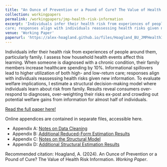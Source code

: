 ```yaml
---
title: "An Ounce of Prevention or a Pound of Cure? The Value of Health Risk Information"
collection: workingpapers
permalink: /workingpapers/jmp-health-risk-information
excerpt: 'Individuals infer their health risk from experiences of people around them, particularly family. I assess how household health events affect this learning. When someone is diagnosed with a chronic condition, their family members increase healthcare spending by 10%. Informational spillovers lead to higher utilization of both high- and low-return
care; responses align with individuals reassessing health risks given new information. To evaluate welfare implications, I estimate a structural decision-making model where individuals learn about risk from family. Results reveal consumers over-respond to diagnoses, over-weighting their risks ex-post and crowding out potential welfare gains from information for almost half of individuals.'
venue: 'Working Paper'
paperurl: 'https://alex-hoagland.github.io/files/Hoagland_BU_JMPHealthInfo.pdf'
---
```


Individuals infer their health risk from experiences of people around them, particularly family. I assess how household health events affect this learning. When someone is diagnosed with a chronic condition, their family members increase healthcare spending by 10%. Informational spillovers lead to higher utilization of both high- and low-return care; responses align with individuals reassessing health risks given new information. To evaluate welfare implications, I estimate a structural decision-making model where individuals learn about risk from family. Results reveal consumers over-respond to
diagnoses, over-weighting their risks ex-post and crowding out potential welfare gains from information for almost half of individuals.

[Read the full paper here!](https://alex-hoagland.github.io/files/Hoagland_BU_JMPHealthInfo.pdf)

Online appendices are contained in separate files, accessible here. 

   - Appendix A: [Notes on Data Cleaning](https://alex-hoagland.github.io/files/Hoagland_BU_JMPHealthInfo_AppendixA.pdf)
   - Appendix B: [Additional Reduced-Form Estimation Results](https://alex-hoagland.github.io/files/Hoagland_BU_JMPHealthInfo_AppendixB.pdf)
   - Appendix C: [Notes on the Structural Model](https://alex-hoagland.github.io/files/Hoagland_BU_JMPHealthInfo_AppendixC.pdf)
   - Appendix D: [Additional Structural Estimation Results](https://alex-hoagland.github.io/files/Hoagland_BU_JMPHealthInfo_AppendixD.pdf)

Recommended citation: Hoagland, A. (2024). An Ounce of Prevention or a Pound of Cure? The Value of Health Risk Information. *Working Paper*.
